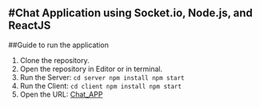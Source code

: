 #Chat Application using Socket.io, Node.js, and ReactJS
---
##Guide to run the application
1. Clone the repository.
2. Open the repository in Editor or in terminal.
3. Run the Server:
  `cd server
   npm install
   npm start`
4. Run the Client:
   `cd client
    npm install
    npm start`
5. Open the URL: [Chat_APP](http://localhost:3000)
